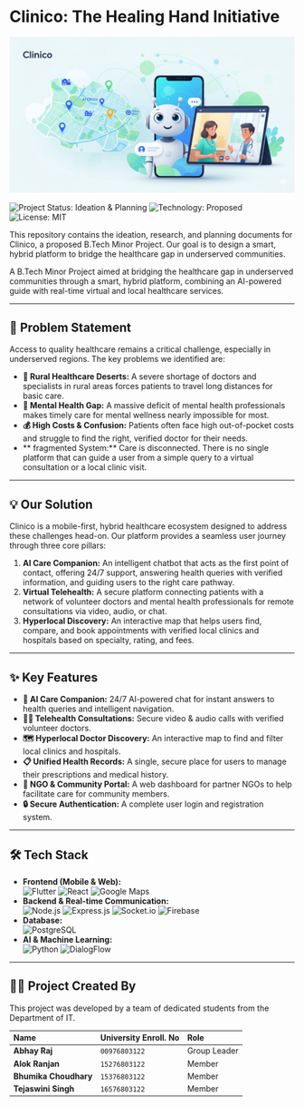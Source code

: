 # Clinico: The Healing Hand Initiative  
![alt text](./assets/clinico-banner.png)
<p>
<img src="https://img.shields.io/badge/Project_Status-Ideation_&_Planning-F5A623?style=for-the-badge" alt="Project Status: Ideation & Planning"/>
<img src="https://img.shields.io/badge/Technology-Proposed-339933?style=for-the-badge" alt="Technology: Proposed"/>
<img src="https://img.shields.io/badge/License-MIT-blue?style=for-the-badge" alt="License: MIT"/>
</p>

This repository contains the ideation, research, and planning documents for Clinico, a proposed B.Tech Minor Project. Our goal is to design a smart, hybrid platform to bridge the healthcare gap in underserved communities.

A B.Tech Minor Project aimed at bridging the healthcare gap in underserved communities through a smart, hybrid platform, combining an AI-powered guide with real-time virtual and local healthcare services.

---

## 🎯 Problem Statement

Access to quality healthcare remains a critical challenge, especially in underserved regions. The key problems we identified are:

*   **📍 Rural Healthcare Deserts:** A severe shortage of doctors and specialists in rural areas forces patients to travel long distances for basic care.
*   **🧠 Mental Health Gap:** A massive deficit of mental health professionals makes timely care for mental wellness nearly impossible for most.
*   **💰 High Costs & Confusion:** Patients often face high out-of-pocket costs and struggle to find the right, verified doctor for their needs.
*   ** fragmented System:** Care is disconnected. There is no single platform that can guide a user from a simple query to a virtual consultation or a local clinic visit.

---

## 💡 Our Solution

Clinico is a mobile-first, hybrid healthcare ecosystem designed to address these challenges head-on. Our platform provides a seamless user journey through three core pillars:

1.  **AI Care Companion:** An intelligent chatbot that acts as the first point of contact, offering 24/7 support, answering health queries with verified information, and guiding users to the right care pathway.
2.  **Virtual Telehealth:** A secure platform connecting patients with a network of volunteer doctors and mental health professionals for remote consultations via video, audio, or chat.
3.  **Hyperlocal Discovery:** An interactive map that helps users find, compare, and book appointments with verified local clinics and hospitals based on specialty, rating, and fees.

---

## ✨ Key Features

*   **🤖 AI Care Companion:** 24/7 AI-powered chat for instant answers to health queries and intelligent navigation.
*   **🧑‍⚕️ Telehealth Consultations:** Secure video & audio calls with verified volunteer doctors.
*   **🗺️ Hyperlocal Doctor Discovery:** An interactive map to find and filter local clinics and hospitals.
*   **📋 Unified Health Records:** A single, secure place for users to manage their prescriptions and medical history.
*   **🤝 NGO & Community Portal:** A web dashboard for partner NGOs to help facilitate care for community members.
*   **🔒 Secure Authentication:** A complete user login and registration system.

---

## 🛠️ Tech Stack

*   **Frontend (Mobile & Web):** <br/>
    <img src="https://img.shields.io/badge/Flutter-02569B?style=for-the-badge&logo=flutter&logoColor=white" alt="Flutter"/> <img src="https://img.shields.io/badge/React-20232A?style=for-the-badge&logo=react&logoColor=61DAFB" alt="React"/> <img src="https://img.shields.io/badge/Google_Maps-4285F4?style=for-the-badge&logo=google-maps&logoColor=white" alt="Google Maps"/>
*   **Backend & Real-time Communication:** <br/>
    <img src="https://img.shields.io/badge/Node.js-339933?style=for-the-badge&logo=nodedotjs&logoColor=white" alt="Node.js"/> <img src="https://img.shields.io/badge/Express.js-000000?style=for-the-badge&logo=express&logoColor=white" alt="Express.js"/> <img src="https://img.shields.io/badge/Socket.io-010101?style=for-the-badge&logo=socketdotio&logoColor=white" alt="Socket.io"/> <img src="https://img.shields.io/badge/Firebase-FFCA28?style=for-the-badge&logo=firebase&logoColor=black" alt="Firebase"/>
*   **Database:** <br/>
    <img src="https://img.shields.io/badge/PostgreSQL-4169E1?style=for-the-badge&logo=postgresql&logoColor=white" alt="PostgreSQL"/>
*   **AI & Machine Learning:** <br/>
    <img src="https://img.shields.io/badge/Python-3776AB?style=for-the-badge&logo=python&logoColor=white" alt="Python"/> <img src="https://img.shields.io/badge/DialogFlow-FF9800?style=for-the-badge&logo=dialogflow&logoColor=white" alt="DialogFlow"/>

---


## 👨‍💻 Project Created By

This project was developed by a team of dedicated students from the Department of IT.

| Name | University Enroll. No | Role |
| :--- | :--- | :--- |
| **Abhay Raj** | `00976803122` | Group Leader |
| **Alok Ranjan** | `15276803122` | Member |
| **Bhumika Choudhary** | `15376803122` | Member |
| **Tejaswini Singh** | `16576803122` | Member |
